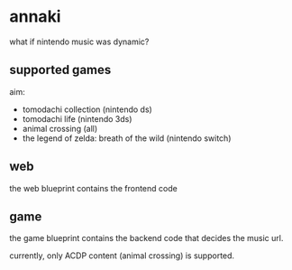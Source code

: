 # annaki

what if nintendo music was dynamic?

## supported games

aim:

- tomodachi collection (nintendo ds)
- tomodachi life (nintendo 3ds)
- animal crossing (all)
- the legend of zelda: breath of the wild (nintendo switch)

## web

the web blueprint contains the frontend code

## game

the game blueprint contains the backend code that decides the music url.

currently, only ACDP content (animal crossing) is supported.
